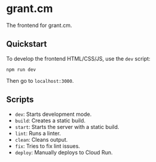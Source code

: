 # grant.cm

The frontend for grant.cm.

## Quickstart

To develop the frontend HTML/CSS/JS, use the `dev` script:

```
npm run dev
```

Then go to `localhost:3000`.

## Scripts

- `dev`: Starts development mode.
- `build`: Creates a static build.
- `start`: Starts the server with a static build.
- `lint`: Runs a linter.
- `clean`: Cleans output.
- `fix`: Tries to fix lint issues.
- `deploy`: Manually deploys to Cloud Run.
